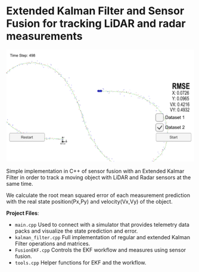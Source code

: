 # Extended Kalman Filter and Sensor Fusion for tracking LiDAR and radar measurements

![result](img_result/Result%20with%20Radar%20and%20Laser.png)

Simple implementation in C++ of sensor fusion with an Extended Kalmar Filter in order to track a moving object with LiDAR and Radar sensors at the same time.

We calculate the root mean squared error of each measurement prediction with the real state position(Px,Py) and velocity(Vx,Vy) of the object.



**Project Files**:

- `main.cpp` Used to connect with a simulator that provides telemetry data packs and visualize the state prediction and error.
- `kalman_filter.cpp` Full implementation of regular and extended Kalman Filter operations and matrices.
- `FusionEKF.cpp` Controls the EKF workflow and measures using sensor fusion.
- `tools.cpp` Helper functions for EKF and the workflow.
